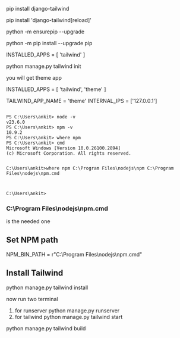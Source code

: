 pip install django-tailwind


pip install 'django-tailwind[reload]'


python -m ensurepip --upgrade

python -m pip install --upgrade pip



<!-- In settings.py update tailwind  -->

INSTALLED_APPS = [
    'tailwind'
]

python manage.py tailwind init

you will get theme app

INSTALLED_APPS = [
    'tailwind',
    'theme'
]

TAILWIND_APP_NAME = 'theme'
INTERNAL_IPS = ['127.0.0.1']




<code>
PS C:\Users\ankit> node -v
v23.6.0
PS C:\Users\ankit> npm -v
10.9.2
PS C:\Users\ankit> where npm
PS C:\Users\ankit> cmd
Microsoft Windows [Version 10.0.26100.2894]
(c) Microsoft Corporation. All rights reserved.

C:\Users\ankit>where npm
C:\Program Files\nodejs\npm
C:\Program Files\nodejs\npm.cmd

C:\Users\ankit>
</code>

### C:\Program Files\nodejs\npm.cmd

is the needed one

## Set NPM path
NPM_BIN_PATH = r"C:\Program Files\nodejs\npm.cmd"

## Install Tailwind
python manage.py tailwind install 


now run two terminal
1) for runserver
python manage.py runserver
2) for tailwind
python manage.py tailwind start

<!-- for production -->
python manage.py tailwind build